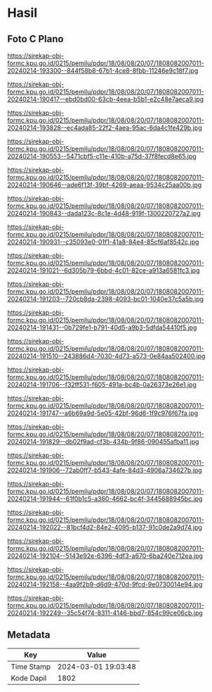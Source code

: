 # Hasil

## Foto C Plano

https://sirekap-obj-formc.kpu.go.id/0215/pemilu/pdpr/18/08/08/20/07/1808082007011-20240214-193300--844f58b8-67b1-4ce8-8fbb-11246e9c18f7.jpg

https://sirekap-obj-formc.kpu.go.id/0215/pemilu/pdpr/18/08/08/20/07/1808082007011-20240214-190417--ebd0bd00-63cb-4eea-b5b1-e2c48e7aeca9.jpg

https://sirekap-obj-formc.kpu.go.id/0215/pemilu/pdpr/18/08/08/20/07/1808082007011-20240214-193828--ec4ada85-22f2-4aea-95ac-6da4c1fe429b.jpg

https://sirekap-obj-formc.kpu.go.id/0215/pemilu/pdpr/18/08/08/20/07/1808082007011-20240214-190553--5471cbf5-c11e-410b-a75d-37f8fecd8e65.jpg

https://sirekap-obj-formc.kpu.go.id/0215/pemilu/pdpr/18/08/08/20/07/1808082007011-20240214-190646--ade6f13f-39bf-4269-aeaa-9534c25aa00b.jpg

https://sirekap-obj-formc.kpu.go.id/0215/pemilu/pdpr/18/08/08/20/07/1808082007011-20240214-190843--dada123c-8c1e-4d48-919f-1300220727a2.jpg

https://sirekap-obj-formc.kpu.go.id/0215/pemilu/pdpr/18/08/08/20/07/1808082007011-20240214-190931--c35093e0-01f1-41a8-84e4-85cf6af8542c.jpg

https://sirekap-obj-formc.kpu.go.id/0215/pemilu/pdpr/18/08/08/20/07/1808082007011-20240214-191021--6d305b79-6bbd-4c01-82ce-a913a6581fc3.jpg

https://sirekap-obj-formc.kpu.go.id/0215/pemilu/pdpr/18/08/08/20/07/1808082007011-20240214-191203--720cb8da-2398-4093-bc01-1040e37c5a5b.jpg

https://sirekap-obj-formc.kpu.go.id/0215/pemilu/pdpr/18/08/08/20/07/1808082007011-20240214-191431--0b729fe1-b791-40d5-a9b3-5dfda54410f5.jpg

https://sirekap-obj-formc.kpu.go.id/0215/pemilu/pdpr/18/08/08/20/07/1808082007011-20240214-191510--243886d4-7030-4d73-a573-0e84aa502400.jpg

https://sirekap-obj-formc.kpu.go.id/0215/pemilu/pdpr/18/08/08/20/07/1808082007011-20240214-191706--f32ff531-f605-491a-bc4b-0a26373e26e1.jpg

https://sirekap-obj-formc.kpu.go.id/0215/pemilu/pdpr/18/08/08/20/07/1808082007011-20240214-191747--a6b69a9d-5e05-42bf-96d6-1f9c976f67fa.jpg

https://sirekap-obj-formc.kpu.go.id/0215/pemilu/pdpr/18/08/08/20/07/1808082007011-20240214-191829--db02f9ad-cf3b-434b-9f86-090455afba11.jpg

https://sirekap-obj-formc.kpu.go.id/0215/pemilu/pdpr/18/08/08/20/07/1808082007011-20240214-191906--72ab0ff7-b543-4afe-84d3-4906a734627b.jpg

https://sirekap-obj-formc.kpu.go.id/0215/pemilu/pdpr/18/08/08/20/07/1808082007011-20240214-191944--61f0b1c5-a360-4662-bc4f-3445688945bc.jpg

https://sirekap-obj-formc.kpu.go.id/0215/pemilu/pdpr/18/08/08/20/07/1808082007011-20240214-192022--81bcf4d2-84e2-4095-b137-91c0de2a9d74.jpg

https://sirekap-obj-formc.kpu.go.id/0215/pemilu/pdpr/18/08/08/20/07/1808082007011-20240214-192104--5143e92e-6396-4df3-a670-6ba240e712ea.jpg

https://sirekap-obj-formc.kpu.go.id/0215/pemilu/pdpr/18/08/08/20/07/1808082007011-20240214-192158--4aa9f2b9-d6d9-470d-9fcd-9e0730014e94.jpg

https://sirekap-obj-formc.kpu.go.id/0215/pemilu/pdpr/18/08/08/20/07/1808082007011-20240214-192249--35c54f74-8311-4146-bbd7-854c99ce06cb.jpg


## Metadata

| Key        | Value               |
| ---------- | ------------------- |
| Time Stamp | 2024-03-01 19:03:48 |
| Kode Dapil | 1802                |




